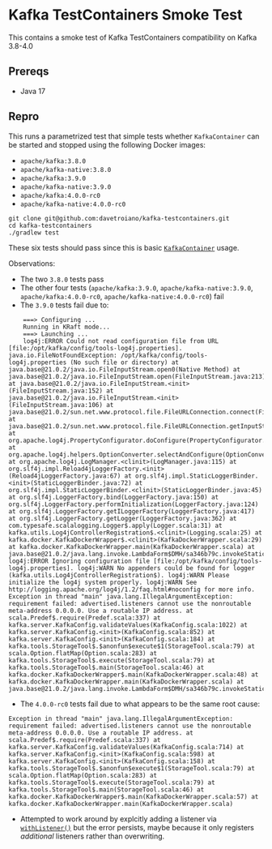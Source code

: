 # Kafka TestContainers Smoke Test

This contains a smoke test of Kafka TestContainers compatibility on Kafka 3.8-4.0

## Prereqs

- Java 17

## Repro

This runs a parametrized test that simple tests whether `KafkaContainer` can be started and stopped using the following Docker images:

- `apache/kafka:3.8.0`
- `apache/kafka-native:3.8.0`
- `apache/kafka:3.9.0`
- `apache/kafka-native:3.9.0`
- `apache/kafka:4.0.0-rc0`
- `apache/kafka-native:4.0.0-rc0`

```shell
git clone git@github.com:davetroiano/kafka-testcontainers.git
cd kafka-testcontainers
./gradlew test
```

These six tests should pass since this is basic [`KafkaContainer`](https://java.testcontainers.org/modules/kafka/) usage.

Observations:

* The two `3.8.0` tests pass
* The other four tests (`apache/kafka:3.9.0`, `apache/kafka-native:3.9.0`, `apache/kafka:4.0.0-rc0`, `apache/kafka-native:4.0.0-rc0`) fail
* The `3.9.0` tests fail due to:
```noformat
    ===> Configuring ...
    Running in KRaft mode...
    ===> Launching ...
    log4j:ERROR Could not read configuration file from URL [file:/opt/kafka/config/tools-log4j.properties]. java.io.FileNotFoundException: /opt/kafka/config/tools-log4j.properties (No such file or directory) at java.base@21.0.2/java.io.FileInputStream.open0(Native Method) at java.base@21.0.2/java.io.FileInputStream.open(FileInputStream.java:213) at java.base@21.0.2/java.io.FileInputStream.<init>(FileInputStream.java:152) at java.base@21.0.2/java.io.FileInputStream.<init>(FileInputStream.java:106) at java.base@21.0.2/sun.net.www.protocol.file.FileURLConnection.connect(FileURLConnection.java:84) at java.base@21.0.2/sun.net.www.protocol.file.FileURLConnection.getInputStream(FileURLConnection.java:180) at org.apache.log4j.PropertyConfigurator.doConfigure(PropertyConfigurator.java:532) at org.apache.log4j.helpers.OptionConverter.selectAndConfigure(OptionConverter.java:485) at org.apache.log4j.LogManager.<clinit>(LogManager.java:115) at org.slf4j.impl.Reload4jLoggerFactory.<init>(Reload4jLoggerFactory.java:67) at org.slf4j.impl.StaticLoggerBinder.<init>(StaticLoggerBinder.java:72) at org.slf4j.impl.StaticLoggerBinder.<clinit>(StaticLoggerBinder.java:45) at org.slf4j.LoggerFactory.bind(LoggerFactory.java:150) at org.slf4j.LoggerFactory.performInitialization(LoggerFactory.java:124) at org.slf4j.LoggerFactory.getILoggerFactory(LoggerFactory.java:417) at org.slf4j.LoggerFactory.getLogger(LoggerFactory.java:362) at com.typesafe.scalalogging.Logger$.apply(Logger.scala:31) at kafka.utils.Log4jControllerRegistration$.<clinit>(Logging.scala:25) at kafka.docker.KafkaDockerWrapper$.<clinit>(KafkaDockerWrapper.scala:29) at kafka.docker.KafkaDockerWrapper.main(KafkaDockerWrapper.scala) at java.base@21.0.2/java.lang.invoke.LambdaForm$DMH/sa346b79c.invokeStaticInit(LambdaForm$DMH) log4j:ERROR Ignoring configuration file [file:/opt/kafka/config/tools-log4j.properties]. log4j:WARN No appenders could be found for logger (kafka.utils.Log4jControllerRegistration$). log4j:WARN Please initialize the log4j system properly. log4j:WARN See http://logging.apache.org/log4j/1.2/faq.html#noconfig for more info. Exception in thread "main" java.lang.IllegalArgumentException: requirement failed: advertised.listeners cannot use the nonroutable meta-address 0.0.0.0. Use a routable IP address. at scala.Predef$.require(Predef.scala:337) at kafka.server.KafkaConfig.validateValues(KafkaConfig.scala:1022) at kafka.server.KafkaConfig.<init>(KafkaConfig.scala:852) at kafka.server.KafkaConfig.<init>(KafkaConfig.scala:184) at kafka.tools.StorageTool$.$anonfun$execute$1(StorageTool.scala:79) at scala.Option.flatMap(Option.scala:283) at kafka.tools.StorageTool$.execute(StorageTool.scala:79) at kafka.tools.StorageTool$.main(StorageTool.scala:46) at kafka.docker.KafkaDockerWrapper$.main(KafkaDockerWrapper.scala:48) at kafka.docker.KafkaDockerWrapper.main(KafkaDockerWrapper.scala) at java.base@21.0.2/java.lang.invoke.LambdaForm$DMH/sa346b79c.invokeStaticInit(LambdaForm$DMH)
```
* The `4.0.0-rc0` tests fail due to what appears to be the same root cause:
```noformat
Exception in thread "main" java.lang.IllegalArgumentException: requirement failed: advertised.listeners cannot use the nonroutable meta-address 0.0.0.0. Use a routable IP address. at scala.Predef$.require(Predef.scala:337) at kafka.server.KafkaConfig.validateValues(KafkaConfig.scala:714) at kafka.server.KafkaConfig.<init>(KafkaConfig.scala:598) at kafka.server.KafkaConfig.<init>(KafkaConfig.scala:158) at kafka.tools.StorageTool$.$anonfun$execute$1(StorageTool.scala:79) at scala.Option.flatMap(Option.scala:283) at kafka.tools.StorageTool$.execute(StorageTool.scala:79) at kafka.tools.StorageTool$.main(StorageTool.scala:46) at kafka.docker.KafkaDockerWrapper$.main(KafkaDockerWrapper.scala:57) at kafka.docker.KafkaDockerWrapper.main(KafkaDockerWrapper.scala)
```
* Attempted to work around by explcitly adding a listener via [`withListener()`](https://www.javadoc.io/static/org.testcontainers/kafka/1.20.4/index.html?org/testcontainers/containers/KafkaContainer.html) but the error persists, maybe because it only registers _additional_ listeners rather than overwriting.